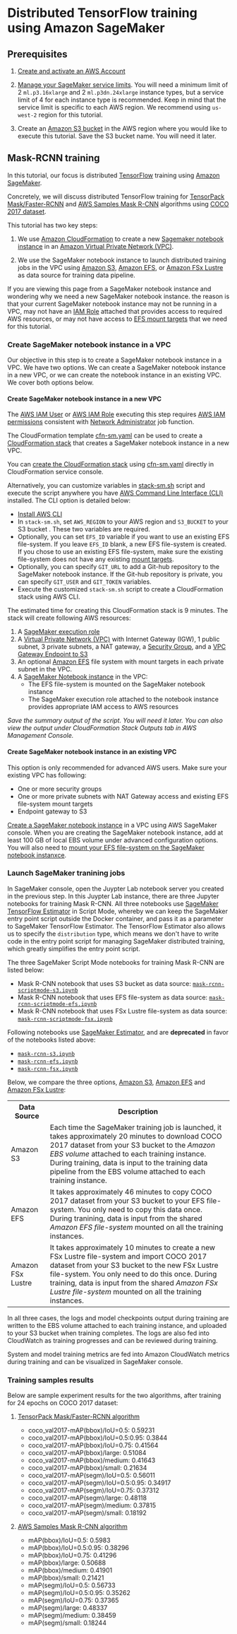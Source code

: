 # Distributed TensorFlow training using Amazon SageMaker

## Prerequisites
1. [Create and activate an AWS Account](https://aws.amazon.com/premiumsupport/knowledge-center/create-and-activate-aws-account/)

2. [Manage your SageMaker service limits](https://aws.amazon.com/premiumsupport/knowledge-center/manage-service-limits/). You will need a minimum limit of 2 ```ml.p3.16xlarge``` and 2 ```ml.p3dn.24xlarge``` instance types, but a service limit of 4 for each instance type is recommended. Keep in mind that the service limit is specific to each AWS region. We recommend using ```us-west-2``` region for this tutorial.

3. Create an [Amazon S3 bucket](https://docs.aws.amazon.com/en_pv/AmazonS3/latest/gsg/CreatingABucket.html) in the AWS region where you would like to execute this tutorial. Save the S3 bucket name. You will need it later.

## Mask-RCNN training

In this tutorial, our focus is distributed [TensorFlow](https://github.com/tensorflow/tensorflow) training using [Amazon SageMaker](https://aws.amazon.com/sagemaker/).

Concretely, we will discuss distributed TensorFlow training for [TensorPack Mask/Faster-RCNN](https://github.com/tensorpack/tensorpack/tree/master/examples/FasterRCNN) and [AWS Samples Mask R-CNN](https://github.com/aws-samples/mask-rcnn-tensorflow) algorithms using [COCO 2017 dataset](http://cocodataset.org/#home).

This tutorial has two key steps:

1. We use [Amazon CloudFormation](https://aws.amazon.com/cloudformation/) to create a new [Sagemaker notebook instance](https://docs.aws.amazon.com/en_pv/sagemaker/latest/dg/nbi.html) in an [Amazon Virtual Private Network (VPC)](https://aws.amazon.com/vpc/).

2. We use the SageMaker notebook instance to launch distributed training jobs in the VPC using [Amazon S3](https://aws.amazon.com/s3/), [Amazon EFS](https://aws.amazon.com/efs/), or [Amazon FSx Lustre](https://aws.amazon.com/fsx/) as data source for training data pipeline.

If you are viewing this page from a SageMaker notebook instance and wondering why we need a new SageMaker notebook instance. the reason is that your current SageMaker notebook instance may not be running in a VPC, may not have an [IAM Role](https://docs.aws.amazon.com/en_pv/IAM/latest/UserGuide/id_roles.html) attached that provides access to required AWS resources, or may not have access to [EFS mount targets](https://docs.aws.amazon.com/en_pv/efs/latest/ug/accessing-fs.html) that we need for this tutorial.

### Create SageMaker notebook instance in a VPC
Our objective in this step is to create a SageMaker notebook instance in a VPC. We have two options. We can create a SageMaker notebook instance in a new VPC, or we can create the notebook instance in an existing VPC. We cover both options below.

#### Create SageMaker notebook instance in a new VPC

The [AWS IAM User](https://docs.aws.amazon.com/en_pv/IAM/latest/UserGuide/id_users.html) or [AWS IAM Role](https://docs.aws.amazon.com/en_pv/IAM/latest/UserGuide/id_roles.html) executing this step requires [AWS IAM permissions](https://docs.aws.amazon.com/en_pv/IAM/latest/UserGuide/access_policies_job-functions.html) consistent with [Network Administrator](https://docs.aws.amazon.com/en_pv/IAM/latest/UserGuide/access_policies_job-functions.html) job function.

The CloudFormation template [cfn-sm.yaml](cfn-sm.yaml) can be used to create a [CloudFormation stack](https://docs.aws.amazon.com/en_pv/AWSCloudFormation/latest/UserGuide/stacks.html) that creates a SageMaker notebook instance in a new VPC. 

You can [create the CloudFormation stack](https://docs.aws.amazon.com/en_pv/AWSCloudFormation/latest/UserGuide/cfn-console-create-stack.html) using [cfn-sm.yaml](cfn-sm.yaml) directly in CloudFormation service console. 

Alternatively, you can customize variables in [stack-sm.sh](stack-sm.sh) script and execute the script anywhere you have [AWS Command Line Interface (CLI)](https://docs.aws.amazon.com/en_pv/cli/latest/userguide/cli-chap-welcome.html) installed. The CLI option is detailed below:

   * [Install AWS CLI](https://docs.aws.amazon.com/en_pv/cli/latest/userguide/cli-chap-install.html) 
   * In ```stack-sm.sh```, set ```AWS_REGION``` to your AWS region and ```S3_BUCKET``` to your S3 bucket . These two variables are required. 
   * Optionally, you can set ```EFS_ID``` variable if you want to use an existing EFS file-system. If you leave ```EFS_ID``` blank, a new EFS file-system is created. If you chose to use an existing EFS file-system, make sure the existing file-system does not have any existing [mount targets](https://docs.aws.amazon.com/en_pv/efs/latest/ug/managing.html). 
   * Optionally, you can specify ```GIT_URL``` to add a Git-hub repository to the SageMaker notebook instance. If the Git-hub repository is private, you can specify ```GIT_USER``` and ```GIT_TOKEN``` variables.
   * Execute the customized ```stack-sm.sh``` script to create a CloudFormation stack using AWS CLI. 

The estimated time for creating this CloudFormation stack is 9 minutes. The stack will create following AWS resources:
   
   1. A [SageMaker execution role](https://docs.aws.amazon.com/en_pv/sagemaker/latest/dg/sagemaker-roles.html)
   2. A [Virtual Private Network (VPC)](https://aws.amazon.com/vpc/) with Internet Gateway (IGW), 1 public subnet, 3 private subnets, a NAT gateway, a [Security Group](https://docs.aws.amazon.com/en_pv/vpc/latest/userguide/VPC_SecurityGroups.html), and a [VPC Gateway Endpoint to S3](https://docs.aws.amazon.com/en_pv/vpc/latest/userguide/vpc-endpoints-s3.html)
   3. An optional [Amazon EFS](https://aws.amazon.com/efs/) file system with mount targets in each private subnet in the VPC.
   4. A [SageMaker Notebook instance](https://docs.aws.amazon.com/en_pv/sagemaker/latest/dg/nbi.html) in the VPC:
      * The EFS file-system is mounted on the SageMaker notebook instance
      * The SageMaker execution role attached to the notebook instance provides appropriate IAM access to AWS resources
      
*Save the summary output of the script. You will need it later. You can also view the output under CloudFormation Stack Outputs tab in AWS Management Console.*

#### Create SageMaker notebook instance in an existing VPC

This option is only recommended for advanced AWS users. Make sure your existing VPC has following:
  * One or more security groups
  * One or more private subnets with NAT Gateway access and existing EFS file-system mount targets
  * Endpoint gateway to S3
  
 [Create a SageMaker notebook instance](https://docs.aws.amazon.com/en_pv/sagemaker/latest/dg/howitworks-create-ws.html) in a VPC using AWS SageMaker console. When you are creating the SageMaker notebook instance, add at least 100 GB of local EBS volume under advanced configuration options. You will also need to [mount your EFS file-system on the SageMaker notebook instanxce](https://aws.amazon.com/blogs/machine-learning/mount-an-efs-file-system-to-an-amazon-sagemaker-notebook-with-lifecycle-configurations/).

### Launch SageMaker tranining jobs

In SageMaker console, open  the Juypter Lab notebook server you created in the previous step. In this Juypter Lab instance, there are three Jupyter notebooks for training Mask R-CNN. All three notebooks use [SageMaker TensorFlow Estimator](https://sagemaker.readthedocs.io/en/stable/frameworks/tensorflow/sagemaker.tensorflow.html) in Script Mode, whereby we can keep the SageMaker entry point script outside the Docker container, and pass it as a parameter to SageMaker TensorFlow Estimator. The TensorFlow Estimator also allows us to specify the ```distribution``` type, which means we don't have to write code in the entry point script for managing SageMaker distributed training, which greatly simplifies the entry point script. 

The three SageMaker Script Mode notebooks for training Mask R-CNN are listed below:

- Mask R-CNN notebook that uses S3 bucket as data source: [```mask-rcnn-scriptmode-s3.ipynb```](mask-rcnn-scriptmode-s3.ipynb)
- Mask R-CNN notebook that uses EFS file-system as data source: [```mask-rcnn-scriptmode-efs.ipynb```](mask-rcnn-scriptmode-efs.ipynb)
- Mask R-CNN notebook that uses FSx Lustre file-system as data source: [```mask-rcnn-scriptmode-fsx.ipynb```](mask-rcnn-scriptmode-fsx.ipynb)

Following notebooks use [SageMaker Estimator](https://sagemaker.readthedocs.io/en/stable/api/training/estimators.html), and are **deprecated** in favor of the notebooks listed above:

- [```mask-rcnn-s3.ipynb```](mask-rcnn-s3.ipynb)
- [```mask-rcnn-efs.ipynb```](mask-rcnn-efs.ipynb)
- [```mask-rcnn-fsx.ipynb```](mask-rcnn-fsx.ipynb)


Below, we compare the three options, [Amazon S3](https://aws.amazon.com/s3/), [Amazon EFS](https://aws.amazon.com/efs/) and [Amazon FSx Lustre](https://aws.amazon.com/fsx/):

<table>
   <tr>
      <th>Data Source</th>
      <th>Description</th>
   </tr>
   <tr>
      <td>Amazon S3</td>
      <td>Each time the SageMaker training job is launched, it takes approximately 20 minutes to download COCO 2017 dataset from your S3 bucket to the <i>Amazon EBS volume</i> attached to each training instance. During training, data is input to the training data pipeline from the EBS volume attached to each training instance. 
      </td>
   </tr>
    <tr>
      <td>Amazon EFS</td>
      <td>It takes approximately 46 minutes to copy COCO 2017 dataset from your S3 bucket to your EFS file-system. You only need to copy this data once. During tranining, data is input from the shared <i>Amazon EFS file-system</i> mounted on all the training instances. 
      </td>
   </tr>
    <tr>
      <td>Amazon FSx Lustre</td>
      <td>It takes approximately 10 minutes to create a new FSx Lustre file-system and import COCO 2017 dataset from your S3 bucket to the new FSx Lustre file-system. You only need to do this once. During training, data is input from the shared <i>Amazon FSx Lustre file-system</i> mounted on all the training instances. 
      </td>
   </tr>
<table>

In all three cases, the logs and model checkpoints output during training are written to the EBS volume attached to each training instance, and uploaded to your S3 bucket when training completes. The logs are also fed into CloudWatch as training progresses and can be reviewed during training.  

System and model training metrics are fed into Amazon CloudWatch metrics during training and can be visualized in SageMaker console.

### Training samples results

Below are sample experiment results for the two algorithms, after training for 24 epochs on COCO 2017 dataset:

1. [TensorPack Mask/Faster-RCNN algorithm](https://github.com/tensorpack/tensorpack/tree/master/examples/FasterRCNN)

    * coco_val2017-mAP(bbox)/IoU=0.5: 0.59231
    * coco_val2017-mAP(bbox)/IoU=0.5:0.95: 0.3844
    * coco_val2017-mAP(bbox)/IoU=0.75: 0.41564
    * coco_val2017-mAP(bbox)/large: 0.51084
    * coco_val2017-mAP(bbox)/medium: 0.41643
    * coco_val2017-mAP(bbox)/small: 0.21634
    * coco_val2017-mAP(segm)/IoU=0.5: 0.56011
    * coco_val2017-mAP(segm)/IoU=0.5:0.95: 0.34917
    * coco_val2017-mAP(segm)/IoU=0.75: 0.37312
    * coco_val2017-mAP(segm)/large: 0.48118
    * coco_val2017-mAP(segm)/medium: 0.37815
    * coco_val2017-mAP(segm)/small: 0.18192
    
2. [AWS Samples Mask R-CNN algorithm](https://github.com/aws-samples/mask-rcnn-tensorflow)

    * mAP(bbox)/IoU=0.5: 0.5983
    * mAP(bbox)/IoU=0.5:0.95: 0.38296
    * mAP(bbox)/IoU=0.75: 0.41296
    * mAP(bbox)/large: 0.50688
    * mAP(bbox)/medium: 0.41901
    * mAP(bbox)/small: 0.21421
    * mAP(segm)/IoU=0.5: 0.56733
    * mAP(segm)/IoU=0.5:0.95: 0.35262
    * mAP(segm)/IoU=0.75: 0.37365
    * mAP(segm)/large: 0.48337
    * mAP(segm)/medium: 0.38459
    * mAP(segm)/small: 0.18244
   
